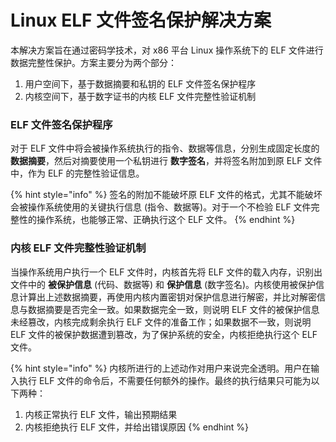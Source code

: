 # Linux ELF 文件签名保护解决方案

本解决方案旨在通过密码学技术，对 x86 平台 Linux 操作系统下的 ELF 文件进行数据完整性保护。方案主要分为两个部分：

1. 用户空间下，基于数据摘要和私钥的 ELF 文件签名保护程序
2. 内核空间下，基于数字证书的内核 ELF 文件完整性验证机制

### ELF 文件签名保护程序

对于 ELF 文件中将会被操作系统执行的指令、数据等信息，分别生成固定长度的 **数据摘要**，然后对摘要使用一个私钥进行 **数字签名**，并将签名附加到原 ELF 文件中，作为 ELF 的完整性验证信息。

{% hint style="info" %}
签名的附加不能破坏原 ELF 文件的格式，尤其不能破坏会被操作系统使用的关键执行信息 \(指令、数据等\)。对于一个不检验 ELF 文件完整性的操作系统，也能够正常、正确执行这个 ELF 文件。
{% endhint %}

### 内核 ELF 文件完整性验证机制

当操作系统用户执行一个 ELF 文件时，内核首先将 ELF 文件的载入内存，识别出文件中的 **被保护信息** \(代码、数据等\) 和 **保护信息** \(数字签名\)。内核使用被保护信息计算出上述数据摘要，再使用内核内置密钥对保护信息进行解密，并比对解密信息与数据摘要是否完全一致。如果数据完全一致，则说明 ELF 文件的被保护信息未经篡改，内核完成剩余执行 ELF 文件的准备工作；如果数据不一致，则说明 ELF 文件的被保护数据遭到篡改，为了保护系统的安全，内核拒绝执行这个 ELF 文件。

{% hint style="info" %}
内核所进行的上述动作对用户来说完全透明。用户在输入执行 ELF 文件的命令后，不需要任何额外的操作。最终的执行结果只可能为以下两种：

1. 内核正常执行 ELF 文件，输出预期结果
2. 内核拒绝执行 ELF 文件，并给出错误原因
{% endhint %}

